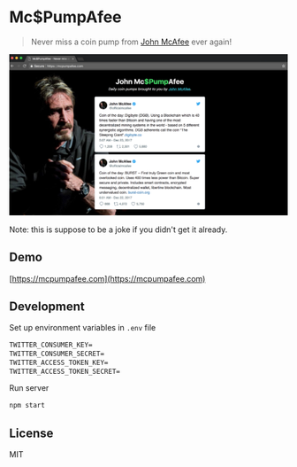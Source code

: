 # Mc$PumpAfee

> Never miss a coin pump from [John McAfee](https://twitter.com/officialmcafee/status/935900326007328768) ever again!

<img src="./public/assets/screenshot1.png" width="700">

Note: this is suppose to be a joke if you didn't get it already.

## Demo

[https://mcpumpafee.com](https://mcpumpafee.com)

## Development

Set up environment variables in `.env` file

```
TWITTER_CONSUMER_KEY=
TWITTER_CONSUMER_SECRET=
TWITTER_ACCESS_TOKEN_KEY=
TWITTER_ACCESS_TOKEN_SECRET=
```

Run server

```bash
npm start
```

## License

MIT
